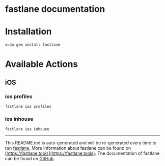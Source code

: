 fastlane documentation
================
# Installation
```
sudo gem install fastlane
```
# Available Actions
## iOS
### ios profiles
```
fastlane ios profiles
```

### ios inhouse
```
fastlane ios inhouse
```


----

This README.md is auto-generated and will be re-generated every time to run [fastlane](https://fastlane.tools).
More information about fastlane can be found on [https://fastlane.tools](https://fastlane.tools).
The documentation of fastlane can be found on [GitHub](https://github.com/fastlane/fastlane/tree/master/fastlane).